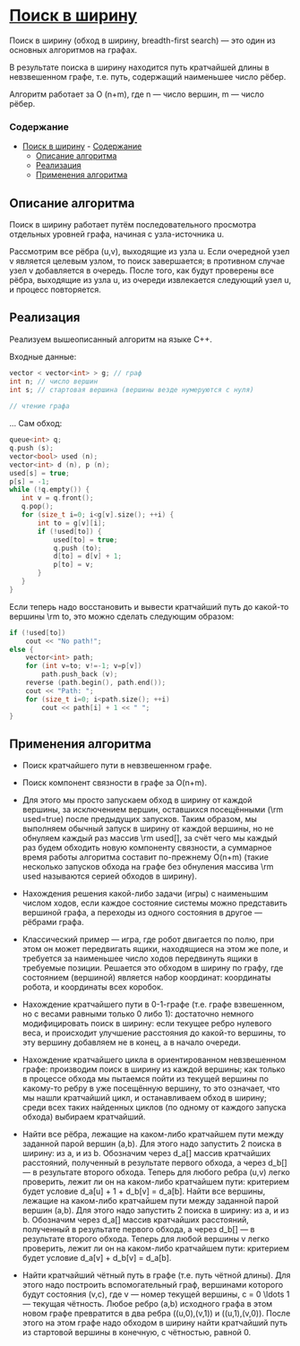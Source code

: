 # [Поиск в ширину](http://e-maxx.ru/algo/bfs)
Поиск в ширину (обход в ширину, breadth-first search) — это один из основных алгоритмов на графах.

В результате поиска в ширину находится путь кратчайшей длины в невзвешенном графе, т.е. путь, содержащий наименьшее число рёбер.

Алгоритм работает за O (n+m), где n — число вершин, m — число рёбер.
### Содержание
- [Поиск в ширину](#%D0%BF%D0%BE%D0%B8%D1%81%D0%BA-%D0%B2-%D1%88%D0%B8%D1%80%D0%B8%D0%BD%D1%83)
		- [Содержание](#%D1%81%D0%BE%D0%B4%D0%B5%D1%80%D0%B6%D0%B0%D0%BD%D0%B8%D0%B5)
	- [Описание алгоритма](#%D0%BE%D0%BF%D0%B8%D1%81%D0%B0%D0%BD%D0%B8%D0%B5-%D0%B0%D0%BB%D0%B3%D0%BE%D1%80%D0%B8%D1%82%D0%BC%D0%B0)
	- [Реализация](#%D1%80%D0%B5%D0%B0%D0%BB%D0%B8%D0%B7%D0%B0%D1%86%D0%B8%D1%8F)
	- [Применения алгоритма](#%D0%BF%D1%80%D0%B8%D0%BC%D0%B5%D0%BD%D0%B5%D0%BD%D0%B8%D1%8F-%D0%B0%D0%BB%D0%B3%D0%BE%D1%80%D0%B8%D1%82%D0%BC%D0%B0)
## Описание алгоритма
Поиск в ширину работает путём последовательного просмотра отдельных уровней графа, начиная с узла-источника u.

Рассмотрим все рёбра (u,v), выходящие из узла u. Если очередной узел v является целевым узлом, то поиск завершается; в противном случае узел v добавляется в очередь. После того, как будут проверены все рёбра, выходящие из узла u, из очереди извлекается следующий узел u, и процесс повторяется. 
## Реализация
Реализуем вышеописанный алгоритм на языке C++.

Входные данные:
```c++
vector < vector<int> > g; // граф
int n; // число вершин
int s; // стартовая вершина (вершины везде нумеруются с нуля)
 
// чтение графа
```
...
Сам обход:

 ```c++
queue<int> q;
q.push (s);
vector<bool> used (n);
vector<int> d (n), p (n);
used[s] = true;
p[s] = -1;
while (!q.empty()) {
	int v = q.front();
	q.pop();
	for (size_t i=0; i<g[v].size(); ++i) {
		int to = g[v][i];
		if (!used[to]) {
			used[to] = true;
			q.push (to);
			d[to] = d[v] + 1;
			p[to] = v;
		}
	}
}
```

Если теперь надо восстановить и вывести кратчайший путь до какой-то вершины \rm to, это можно сделать следующим образом:

```c++
if (!used[to])
	cout << "No path!";
else {
	vector<int> path;
	for (int v=to; v!=-1; v=p[v])
		path.push_back (v);
	reverse (path.begin(), path.end());
	cout << "Path: ";
	for (size_t i=0; i<path.size(); ++i)
		cout << path[i] + 1 << " ";
}
```

## Применения алгоритма
- Поиск кратчайшего пути в невзвешенном графе.
- Поиск компонент связности в графе за O(n+m).
- Для этого мы просто запускаем обход в ширину от каждой вершины, за исключением вершин, оставшихся посещёнными (\rm used=true) после предыдущих запусков. Таким образом, мы выполняем обычный запуск в ширину от каждой вершины, но не обнуляем каждый раз массив \rm used[], за счёт чего мы каждый раз будем обходить новую компоненту связности, а суммарное время работы алгоритма составит по-прежнему O(n+m) (такие несколько запусков обхода на графе без обнуления массива \rm used называются серией обходов в ширину).

- Нахождения решения какой-либо задачи (игры) с наименьшим числом ходов, если каждое состояние системы можно представить вершиной графа, а переходы из одного состояния в другое — рёбрами графа. 
- Классический пример — игра, где робот двигается по полю, при этом он может передвигать ящики, находящиеся на этом же поле, и требуется за наименьшее число ходов передвинуть ящики в требуемые позиции. Решается это обходом в ширину по графу, где состоянием (вершиной) является набор координат: координаты робота, и координаты всех коробок.
- Нахождение кратчайшего пути в 0-1-графе (т.е. графе взвешенном, но с весами равными только 0 либо 1): достаточно немного модифицировать поиск в ширину: если текущее ребро нулевого веса, и происходит улучшение расстояния до какой-то вершины, то эту вершину добавляем не в конец, а в начало очереди.
- Нахождение кратчайшего цикла в ориентированном невзвешенном графе: производим поиск в ширину из каждой вершины; как только в процессе обхода мы пытаемся пойти из текущей вершины по какому-то ребру в уже посещённую вершину, то это означает, что мы нашли кратчайший цикл, и останавливаем обход в ширину; среди всех таких найденных циклов (по одному от каждого запуска обхода) выбираем кратчайший.
- Найти все рёбра, лежащие на каком-либо кратчайшем пути между заданной парой вершин (a,b). Для этого надо запустить 2 поиска в ширину: из a, и из b. Обозначим через d_a[] массив кратчайших расстояний, полученный в результате первого обхода, а через d_b[] — в результате второго обхода. Теперь для любого ребра (u,v) легко проверить, лежит ли он на каком-либо кратчайшем пути: критерием будет условие d_a[u] + 1 + d_b[v] = d_a[b].
Найти все вершины, лежащие на каком-либо кратчайшем пути между заданной парой вершин (a,b). Для этого надо запустить 2 поиска в ширину: из a, и из b. Обозначим через d_a[] массив кратчайших расстояний, полученный в результате первого обхода, а через d_b[] — в результате второго обхода. Теперь для любой вершины v легко проверить, лежит ли он на каком-либо кратчайшем пути: критерием будет условие d_a[v] + d_b[v] = d_a[b].
- Найти кратчайший чётный путь в графе (т.е. путь чётной длины). Для этого надо построить вспомогательный граф, вершинами которого будут состояния (v,c), где v — номер текущей вершины, c = 0 \ldots 1 — текущая чётность. Любое ребро (a,b) исходного графа в этом новом графе превратится в два ребра ((u,0),(v,1)) и ((u,1),(v,0)). После этого на этом графе надо обходом в ширину найти кратчайший путь из стартовой вершины в конечную, с чётностью, равной 0.
